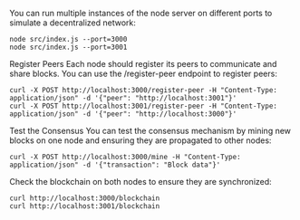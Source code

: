 You can run multiple instances of the node server on different ports to simulate a decentralized network:

```shell
node src/index.js --port=3000
node src/index.js --port=3001
```

Register Peers
Each node should register its peers to communicate and share blocks. You can use the /register-peer endpoint to register peers:

```shell
curl -X POST http://localhost:3000/register-peer -H "Content-Type: application/json" -d '{"peer": "http://localhost:3001"}'
curl -X POST http://localhost:3001/register-peer -H "Content-Type: application/json" -d '{"peer": "http://localhost:3000"}'
```

Test the Consensus
You can test the consensus mechanism by mining new blocks on one node and ensuring they are propagated to other nodes:

```shell
curl -X POST http://localhost:3000/mine -H "Content-Type: application/json" -d '{"transaction": "Block data"}'
```

Check the blockchain on both nodes to ensure they are synchronized:

```shell
curl http://localhost:3000/blockchain
curl http://localhost:3001/blockchain
```
